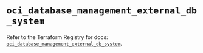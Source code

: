 # `oci_database_management_external_db_system`

Refer to the Terraform Registry for docs: [`oci_database_management_external_db_system`](https://registry.terraform.io/providers/oracle/oci/7.19.0/docs/resources/database_management_external_db_system).
